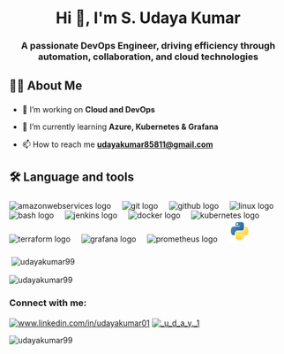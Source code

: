 <h1 align="center">Hi 👋, I'm S. Udaya Kumar</h1>
<h3 align="center">A passionate DevOps Engineer, driving efficiency through automation, collaboration, and cloud technologies</h3>

###
<h2 align="left">👩‍💻  About Me</h2>

###

- 🔭 I’m working on **Cloud and DevOps**

- 🌱 I’m currently learning **Azure, Kubernetes & Grafana**

- 📫 How to reach me **udayakumar85811@gmail.com**

###

<h2 align="left">🛠 Language and tools</h2>

###

<div align="left">
  <img src="https://cdn.jsdelivr.net/gh/devicons/devicon/icons/amazonwebservices/amazonwebservices-line-wordmark.svg" height="40" alt="amazonwebservices logo"  />
  <img width="12" />
  <img src="https://cdn.jsdelivr.net/gh/devicons/devicon/icons/git/git-original.svg" height="40" alt="git logo"  />
  <img width="12" />
  <img src="https://cdn.jsdelivr.net/gh/devicons/devicon/icons/github/github-original.svg" height="40" alt="github logo"  />
  <img width="12" />
  <img src="https://cdn.jsdelivr.net/gh/devicons/devicon/icons/linux/linux-original.svg" height="40" alt="linux logo"  />
  <img width="12" />
  <img src="https://cdn.jsdelivr.net/gh/devicons/devicon/icons/bash/bash-original.svg" height="40" alt="bash logo"  />
  <img width="12" />
  <img src="https://cdn.jsdelivr.net/gh/devicons/devicon/icons/jenkins/jenkins-line.svg" height="40" alt="jenkins logo"  />
  <img width="12" />
  <img src="https://cdn.jsdelivr.net/gh/devicons/devicon/icons/docker/docker-original.svg" height="40" alt="docker logo"  />
  <img width="12" />
  <img src="https://cdn.jsdelivr.net/gh/devicons/devicon/icons/kubernetes/kubernetes-plain.svg" height="40" alt="kubernetes logo"  />
  <img width="12" />
  <img src="https://cdn.jsdelivr.net/gh/devicons/devicon/icons/terraform/terraform-original.svg" height="40" alt="terraform logo"  />
  <img width="12" />
  <img src="https://cdn.jsdelivr.net/gh/devicons/devicon/icons/grafana/grafana-original.svg" height="40" alt="grafana logo"  />
  <img width="12" />
  <img src="https://cdn.jsdelivr.net/gh/devicons/devicon/icons/prometheus/prometheus-original.svg" height="40" alt="prometheus logo"  />
  <img width="12" />
  <img src="https://raw.githubusercontent.com/devicons/devicon/master/icons/python/python-original.svg" alt="python" width="40" height="40"/>

</div>

###

<p>&nbsp;<img align="center" src="https://github-readme-stats.vercel.app/api?username=udayakumar99&show_icons=true&locale=en" alt="udayakumar99" /></p>

<p><img align="center" src="https://github-readme-streak-stats.herokuapp.com/?user=udayakumar99&" alt="udayakumar99" /></p>

<h3 align="left">Connect with me:</h3>
<p align="left">
<a href="https://linkedin.com/in/www.linkedin.com/in/udayakumar01" target="blank"><img align="center" src="https://raw.githubusercontent.com/rahuldkjain/github-profile-readme-generator/master/src/images/icons/Social/linked-in-alt.svg" alt="www.linkedin.com/in/udayakumar01" height="30" width="40" /></a>
<a href="https://instagram.com/_u_d_a_y._1" target="blank"><img align="center" src="https://raw.githubusercontent.com/rahuldkjain/github-profile-readme-generator/master/src/images/icons/Social/instagram.svg" alt="_u_d_a_y._1" height="30" width="40" /></a>
</p>

<p align="left"> <img src="https://komarev.com/ghpvc/?username=udayakumar99&label=Profile%20views&color=0e75b6&style=flat" alt="udayakumar99" /> </p>


